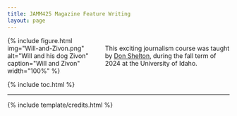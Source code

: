 ```yaml
---
title: JAMM425 Magazine Feature Writing 
layout: page
---
```

<div style="display: flex; align-items: center;">
    <div style="flex: 0 0 40%;">
        {% include figure.html img="Will-and-Zivon.png" alt="Will and his dog Zivon" caption="Will and Zivon" width="100%" %}
    </div>
    <div style="flex: 1; padding-left: 20px;">
        This exciting journalism course was taught by <a href="https://www.uidaho.edu/-/media/UIdaho-Responsive/Files/Alumni/awards-and-recognition/silver-gold-awards/2017/Don-Shelton_SilverandGold_Final.ashx">Don Shelton</a>, during the fall term of 2024 at the University of Idaho.
    </div>
</div>

{% include toc.html %}

------

{% include template/credits.html %}
